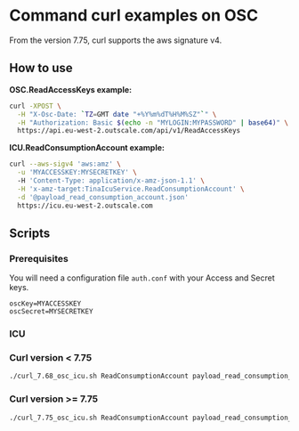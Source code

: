 # Command curl examples on OSC

From the version 7.75, curl supports the aws signature v4.

## How to use

**OSC.ReadAccessKeys example:**

```bash
curl -XPOST \
  -H "X-Osc-Date: `TZ=GMT date "+%Y%m%dT%H%M%SZ"`" \
  -H "Authorization: Basic $(echo -n "MYLOGIN:MYPASSWORD" | base64)" \
  https://api.eu-west-2.outscale.com/api/v1/ReadAccessKeys
```

**ICU.ReadConsumptionAccount example:**

```bash
curl --aws-sigv4 'aws:amz' \
  -u 'MYACCESSKEY:MYSECRETKEY' \ 
  -H 'Content-Type: application/x-amz-json-1.1' \
  -H 'x-amz-target:TinaIcuService.ReadConsumptionAccount' \
  -d '@payload_read_consumption_account.json'
  https://icu.eu-west-2.outscale.com 
```

## Scripts

### Prerequisites

You will need a configuration file `auth.conf` with your Access and Secret keys.

```text
oscKey=MYACCESSKEY
oscSecret=MYSECRETKEY
```

### ICU

### Curl version < 7.75

```bash
./curl_7.68_osc_icu.sh ReadConsumptionAccount payload_read_consumption_account.json | jq
```

### Curl version >= 7.75

```bash
./curl_7.75_osc_icu.sh ReadConsumptionAccount payload_read_consumption_account.json | jq
```

